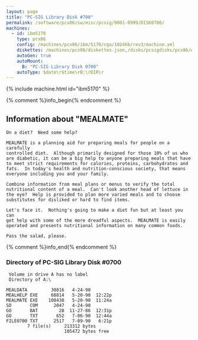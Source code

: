 ```yaml
---
layout: page
title: "PC-SIG Library Disk #700"
permalink: /software/pcx86/sw/misc/pcsig/0001-0999/DISK0700/
machines:
  - id: ibm5170
    type: pcx86
    config: /machines/pcx86/ibm/5170/cga/1024kb/rev3/machine.xml
    diskettes: /machines/pcx86/diskettes.json,/disks/pcsigdisks/pcx86/diskettes.json
    autoGen: true
    autoMount:
      B: "PC-SIG Library Disk 0700"
    autoType: $date\r$time\rB:\rDIR\r
---
```


{% include machine.html id="ibm5170" %}

{% comment %}info_begin{% endcomment %}

## Information about "MEALMATE"

    On a diet?  Need some help?
    
    MEALMATE is a planning aid for preparing meals for people on a carefully
    controlled diet.  Although primarily designed for those 10% of us who
    are diabetic, it can be a big help to anyone preparing meals that have
    to meet strict requirements for calories, proteins, carbohydrates and
    fats.  In today's health and nutrition-conscious society, that means
    everyone including you and your family.
    
    Combine information from meal plans or menus to verify the total
    nutritional content of a meal.  Can't look another head of lettuce in
    the eye?  Help is provided to plan more varied meals and to choose
    substitutes for disliked or hard to find items.
    
    Let's face it.  Nothing's going to make a diet fun but at least you can
    get help with some of the more dreadful aspects.  MEALMATE is easily
    operated and presents nutritional information on many common foods.
    
    Pass the salad, please.
{% comment %}info_end{% endcomment %}


### Directory of PC-SIG Library Disk #0700

     Volume in drive A has no label
     Directory of A:\

    MEALDATA         30816   4-24-90
    MEALHELP EXE     68814   5-20-90  12:22p
    MEALMATE EXE    108438   5-20-90  11:24a
    SD       COM      2047   4-24-90
    GO       BAT        28  11-27-86  12:31p
    GO       TXT       652   7-06-90  12:44a
    FILE0700 TXT      2517   7-09-90   6:21p
            7 file(s)     213312 bytes
                          105472 bytes free
